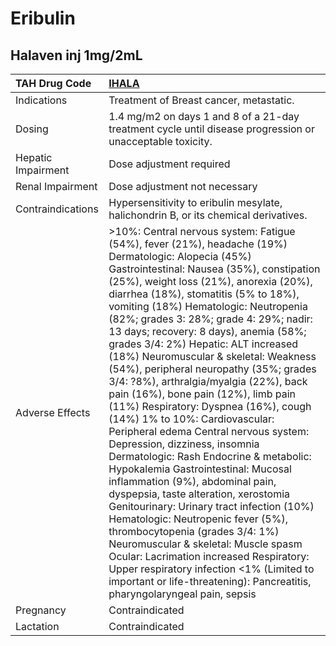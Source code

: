# Eribulin

## Halaven inj 1mg/2mL

| TAH Drug Code      | [IHALA](https://www.tahsda.org.tw/drugs/hissearch.php?drug_code=IHALA)                                                                                                                                                                                                                                                                                                                                                                                                                                                                                                                                                                                                                                                                                                                                                                                                                                                                                                                                                                                                                                                                                                                                                 |
|:-------------------|:-----------------------------------------------------------------------------------------------------------------------------------------------------------------------------------------------------------------------------------------------------------------------------------------------------------------------------------------------------------------------------------------------------------------------------------------------------------------------------------------------------------------------------------------------------------------------------------------------------------------------------------------------------------------------------------------------------------------------------------------------------------------------------------------------------------------------------------------------------------------------------------------------------------------------------------------------------------------------------------------------------------------------------------------------------------------------------------------------------------------------------------------------------------------------------------------------------------------------|
| Indications        | Treatment of Breast cancer, metastatic.                                                                                                                                                                                                                                                                                                                                                                                                                                                                                                                                                                                                                                                                                                                                                                                                                                                                                                                                                                                                                                                                                                                                                                                |
| Dosing             | 1.4 mg/m2 on days 1 and 8 of a 21-day treatment cycle until disease progression or unacceptable toxicity.                                                                                                                                                                                                                                                                                                                                                                                                                                                                                                                                                                                                                                                                                                                                                                                                                                                                                                                                                                                                                                                                                                              |
| Hepatic Impairment | Dose adjustment required                                                                                                                                                                                                                                                                                                                                                                                                                                                                                                                                                                                                                                                                                                                                                                                                                                                                                                                                                                                                                                                                                                                                                                                               |
| Renal Impairment   | Dose adjustment not necessary                                                                                                                                                                                                                                                                                                                                                                                                                                                                                                                                                                                                                                                                                                                                                                                                                                                                                                                                                                                                                                                                                                                                                                                          |
| Contraindications  | Hypersensitivity to eribulin mesylate, halichondrin B, or its chemical derivatives.                                                                                                                                                                                                                                                                                                                                                                                                                                                                                                                                                                                                                                                                                                                                                                                                                                                                                                                                                                                                                                                                                                                                    |
| Adverse Effects    | >10%: Central nervous system: Fatigue (54%), fever (21%), headache (19%) Dermatologic: Alopecia (45%) Gastrointestinal: Nausea (35%), constipation (25%), weight loss (21%), anorexia (20%), diarrhea (18%), stomatitis (5% to 18%), vomiting (18%) Hematologic: Neutropenia (82%; grades 3: 28%; grade 4: 29%; nadir: 13 days; recovery: 8 days), anemia (58%; grades 3/4: 2%) Hepatic: ALT increased (18%) Neuromuscular & skeletal: Weakness (54%), peripheral neuropathy (35%; grades 3/4: ?8%), arthralgia/myalgia (22%), back pain (16%), bone pain (12%), limb pain (11%) Respiratory: Dyspnea (16%), cough (14%) 1% to 10%: Cardiovascular: Peripheral edema Central nervous system: Depression, dizziness, insomnia Dermatologic: Rash Endocrine & metabolic: Hypokalemia Gastrointestinal: Mucosal inflammation (9%), abdominal pain, dyspepsia, taste alteration, xerostomia Genitourinary: Urinary tract infection (10%) Hematologic: Neutropenic fever (5%), thrombocytopenia (grades 3/4: 1%) Neuromuscular & skeletal: Muscle spasm Ocular: Lacrimation increased Respiratory: Upper respiratory infection <1% (Limited to important or life-threatening): Pancreatitis, pharyngolaryngeal pain, sepsis |
| Pregnancy          | Contraindicated                                                                                                                                                                                                                                                                                                                                                                                                                                                                                                                                                                                                                                                                                                                                                                                                                                                                                                                                                                                                                                                                                                                                                                                                        |
| Lactation          | Contraindicated                                                                                                                                                                                                                                                                                                                                                                                                                                                                                                                                                                                                                                                                                                                                                                                                                                                                                                                                                                                                                                                                                                                                                                                                        |

